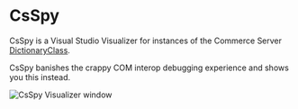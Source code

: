 # CsSpy

CsSpy is a Visual Studio Visualizer for instances of the Commerce Server [DictionaryClass](http://msdn.microsoft.com/en-us/library/bb509189).

CsSpy banishes the crappy COM interop debugging experience and shows you this instead.

![CsSpy Visualizer window](https://raw.github.com/enticify/CsSpy/master/assets/cs-spy.png)
